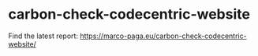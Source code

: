 # carbon-check-codecentric-website

Find the latest report: https://marco-paga.eu/carbon-check-codecentric-website/
